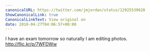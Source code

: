 ```yaml
---
canonicalURL: https://twitter.com/jmjordan/status/12925539620
ShowCanonicalLink: true
CanonicalLinkText: View original on
date: 2010-04-27T04:06:57+00:00
---
```

I have an exam tomorrow so naturally I am editing photos. http://flic.kr/p/7WFDWw